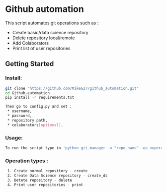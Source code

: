 # Github automation

This script automates git operations such as : 

* Create basic/data science repository
* Delete repository local/remote
* Add Colaborators 
* Print list of user repositories 

## Getting Started 

### Install: 

```bash
git clone "https://github.com/MikeG27/github_automation.git"
cd Github-automation
pip install -r requirements.txt

Then go to config.py and set : 
 * username,
 * password,
 * repository path,
 * colaborators[optional].
```

### Usage:
```bash
To run the script type in 'python git_manager -n "repo_name" -op <operation>'
```

### Operation types :
```bash
 1. Create normal repository - create
 2. Create Data Science repository - create_ds
 3. Detete repository - delete
 4. Print user repositories - print
 ```
